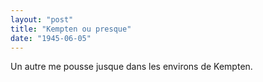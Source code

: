```yaml
---
layout: "post"
title: "Kempten ou presque"
date: "1945-06-05"
---
```


Un autre me pousse jusque dans les environs de Kempten.


<div class="histoire"></div>

<div class="commentaire"></div>